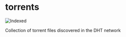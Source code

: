 torrents 
========
![Indexed](https://img.shields.io/badge/indexed-138559-blue)

Collection of torrent files discovered in the DHT network
